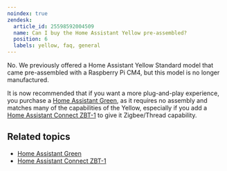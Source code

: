 ```yaml
---
noindex: true
zendesk:
  article_id: 25598592004509
  name: Can I buy the Home Assistant Yellow pre-assembled?
  position: 6
  labels: yellow, faq, general
---
```


No. We previously offered a Home Assistant Yellow Standard model that came pre-assembled with a Raspberry Pi CM4, but this model is no longer manufactured.

It is now recommended that if you want a more plug-and-play experience, you purchase a [Home Assistant Green](https://www.home-assistant.io/green), as it requires no assembly and matches many of the capabilities of the Yellow, especially if you add a [Home Assistant Connect ZBT-1](https://www.home-assistant.io/connectzbt1) to give it Zigbee/Thread capability.

## Related topics

- [Home Assistant Green](https://www.home-assistant.io/green)
- [Home Assistant Connect ZBT-1](https://www.home-assistant.io/connectzbt1)
